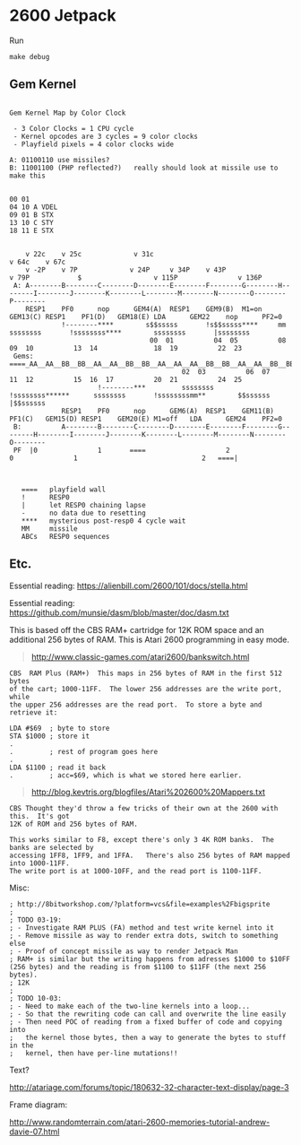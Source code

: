 # 2600 Jetpack

Run

```
make debug
```

## Gem Kernel

```

Gem Kernel Map by Color Clock

 - 3 Color Clocks = 1 CPU cycle
 - Kernel opcodes are 3 cycles = 9 color clocks
 - Playfield pixels = 4 color clocks wide

A: 01100110 use missiles?
B: 11001100 (PHP reflected?)   really should look at missile use to make this


00 01
04 10 A VDEL
09 01 B STX
13 10 C STY
18 11 E STX


    v 22c    v 25c             v 31c                                                                                              v 64c    v 67c
    v -2P    v 7P             v 24P     v 34P    v 43P                               v 79P            $                  v 115P               v 136P
 A: A--------B--------C--------D--------E--------F--------G--------H--------I--------J--------K--------L--------M--------N--------O--------P--------
    RESP1    PF0      nop      GEM4(A)  RESP1    GEM9(B)  M1=on    GEM13(C) RESP1    PF1(D)   GEM18(E) LDA      GEM22    nop      PF2=0
             !--------****        s$$sssss       !s$$sssss****     mm ssssssss       !ssssssss****        ssssssss       |ssssssss        
                                   00  01          04  05          08  09  10          13  14              18  19          22  23         
 Gems:                        ====_AA__AA__BB__BB__AA__AA__BB__BB__AA__AA__AA__BB__BB__AA__AA__BB__BB__BB__AA__AA__BB__BB__AA__AA__BB__BB_====
                                           02  03          06  07              11  12          15  16  17          20  21          24  25 
                      !--------***         ssssssss       !ssssssss******      ssssssss       !ssssssssmm**        $$ssssss       |$$ssssss
             RESP1    PF0      nop      GEM6(A)  RESP1    GEM11(B) PF1(C)   GEM15(D) RESP1    GEM20(E) M1=off   LDA      GEM24    PF2=0
 B:          A--------B--------C--------D--------E--------F--------G--------H--------I--------J--------K--------L--------M--------N--------O--------
 PF  |0               1       ====                    2                               0               1                               2   ====|



   ====   playfield wall
   !      RESP0 
   |      let RESP0 chaining lapse
   -      no data due to resetting
   ****   mysterious post-resp0 4 cycle wait
   MM     missile
   ABCs   RESP0 sequences

```

## Etc.

Essential reading: https://alienbill.com/2600/101/docs/stella.html

Essential reading: https://github.com/munsie/dasm/blob/master/doc/dasm.txt 

This is based off the CBS RAM+ cartridge for 12K ROM space and an additional 256
bytes of RAM. This is Atari 2600 programming in easy mode.

> http://www.classic-games.com/atari2600/bankswitch.html
```
CBS  RAM Plus (RAM+)  This maps in 256 bytes of RAM in the first 512 bytes
of the cart; 1000-11FF.  The lower 256 addresses are the write port, while
the upper 256 addresses are the read port.  To store a byte and retrieve it:

LDA #$69  ; byte to store
STA $1000 ; store it
.
.         ; rest of program goes here
.
LDA $1100 ; read it back
.         ; acc=$69, which is what we stored here earlier.
```

> http://blog.kevtris.org/blogfiles/Atari%202600%20Mappers.txt
```
CBS Thought they'd throw a few tricks of their own at the 2600 with this.  It's got
12K of ROM and 256 bytes of RAM.

This works similar to F8, except there's only 3 4K ROM banks.  The banks are selected by
accessing 1FF8, 1FF9, and 1FFA.   There's also 256 bytes of RAM mapped into 1000-11FF.
The write port is at 1000-10FF, and the read port is 1100-11FF.
```

Misc:

```
; http://8bitworkshop.com/?platform=vcs&file=examples%2Fbigsprite
;
; TODO 03-19:
; - Investigate RAM PLUS (FA) method and test write kernel into it
; - Remove missile as way to render extra dots, switch to something else
; - Proof of concept missile as way to render Jetpack Man
; RAM+ is similar but the writing happens from adresses $1000 to $10FF (256 bytes) and the reading is from $1100 to $11FF (the next 256 bytes).
; 12K
;
; TODO 10-03:
; - Need to make each of the two-line kernels into a loop...
; - So that the rewriting code can call and overwrite the line easily
; - Then need POC of reading from a fixed buffer of code and copying into
;   the kernel those bytes, then a way to generate the bytes to stuff in the
;   kernel, then have per-line mutations!!
```

Text?

http://atariage.com/forums/topic/180632-32-character-text-display/page-3

Frame diagram:

http://www.randomterrain.com/atari-2600-memories-tutorial-andrew-davie-07.html
